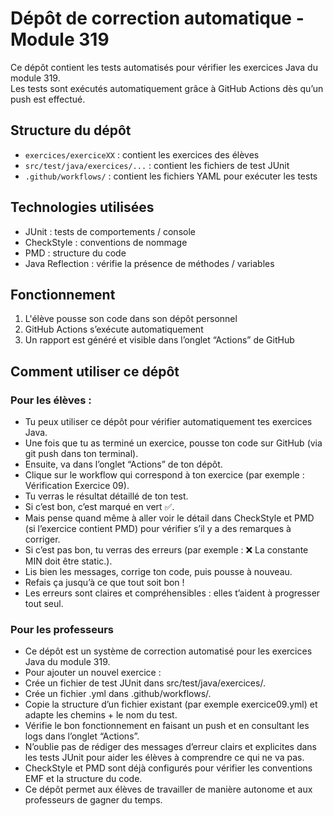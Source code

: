 # Dépôt de correction automatique - Module 319

Ce dépôt contient les tests automatisés pour vérifier les exercices Java du module 319.  
Les tests sont exécutés automatiquement grâce à GitHub Actions dès qu’un push est effectué.

## Structure du dépôt
- `exercices/exerciceXX` : contient les exercices des élèves
- `src/test/java/exercices/...` : contient les fichiers de test JUnit
- `.github/workflows/` : contient les fichiers YAML pour exécuter les tests

## Technologies utilisées
- JUnit : tests de comportements / console
- CheckStyle : conventions de nommage
- PMD : structure du code
- Java Reflection : vérifie la présence de méthodes / variables

## Fonctionnement
1. L'élève pousse son code dans son dépôt personnel
2. GitHub Actions s’exécute automatiquement
3. Un rapport est généré et visible dans l’onglet “Actions” de GitHub

## Comment utiliser ce dépôt
### Pour les élèves :
- Tu peux utiliser ce dépôt pour vérifier automatiquement tes exercices Java.
- Une fois que tu as terminé un exercice, pousse ton code sur GitHub (via git push dans ton terminal).
- Ensuite, va dans l’onglet “Actions” de ton dépôt.
- Clique sur le workflow qui correspond à ton exercice (par exemple : Vérification Exercice 09).
- Tu verras le résultat détaillé de ton test.
- Si c’est bon, c’est marqué en vert ✅.
- Mais pense quand même à aller voir le détail dans CheckStyle et PMD (si l’exercice contient PMD) pour vérifier s’il y a des remarques à corriger.
- Si c’est pas bon, tu verras des erreurs (par exemple : ❌ La constante MIN doit être static.).
- Lis bien les messages, corrige ton code, puis pousse à nouveau.
- Refais ça jusqu’à ce que tout soit bon !
- Les erreurs sont claires et compréhensibles : elles t’aident à progresser tout seul.

### Pour les professeurs
- Ce dépôt est un système de correction automatisé pour les exercices Java du module 319.
- Pour ajouter un nouvel exercice :
- Crée un fichier de test JUnit dans src/test/java/exercices/.
- Crée un fichier .yml dans .github/workflows/.
- Copie la structure d’un fichier existant (par exemple exercice09.yml) et adapte les chemins + le nom du test.
- Vérifie le bon fonctionnement en faisant un push et en consultant les logs dans l’onglet “Actions”.
- N’oublie pas de rédiger des messages d’erreur clairs et explicites dans les tests JUnit pour aider les élèves à comprendre ce qui ne va pas.
- CheckStyle et PMD sont déjà configurés pour vérifier les conventions EMF et la structure du code.
- Ce dépôt permet aux élèves de travailler de manière autonome et aux professeurs de gagner du temps.
